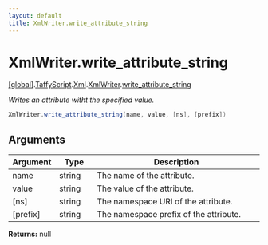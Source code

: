 ```yaml
---
layout: default
title: XmlWriter.write_attribute_string
---
```


# XmlWriter.write_attribute_string

[\[global\]]({{site.baseurl}}/docs/).[TaffyScript]({{site.baseurl}}/docs/TaffyScript/).[Xml]({{site.baseurl}}/docs/TaffyScript/Xml/).[XmlWriter]({{site.baseurl}}/docs/TaffyScript/Xml/XmlWriter/).[write_attribute_string]({{site.baseurl}}/docs/TaffyScript/Xml/XmlWriter/write_attribute_string/)

_Writes an attribute witht the specified value._

```cs
XmlWriter.write_attribute_string(name, value, [ns], [prefix])
```

## Arguments

<table>
  <col width="15%">
  <col width="15%">
  <thead>
    <tr>
      <th>Argument</th>
      <th>Type</th>
      <th>Description</th>
    </tr>
  </thead>
  <tbody>
    <tr>
      <td>name</td>
      <td>string</td>
      <td>The name of the attribute.</td>
    </tr>
    <tr>
      <td>value</td>
      <td>string</td>
      <td>The value of the attribute.</td>
    </tr>
    <tr>
      <td>[ns]</td>
      <td>string</td>
      <td>The namespace URI of the attribute.</td>
    </tr>
    <tr>
      <td>[prefix]</td>
      <td>string</td>
      <td>The namespace prefix of the attribute.</td>
    </tr>
  </tbody>
</table>

**Returns:** null
